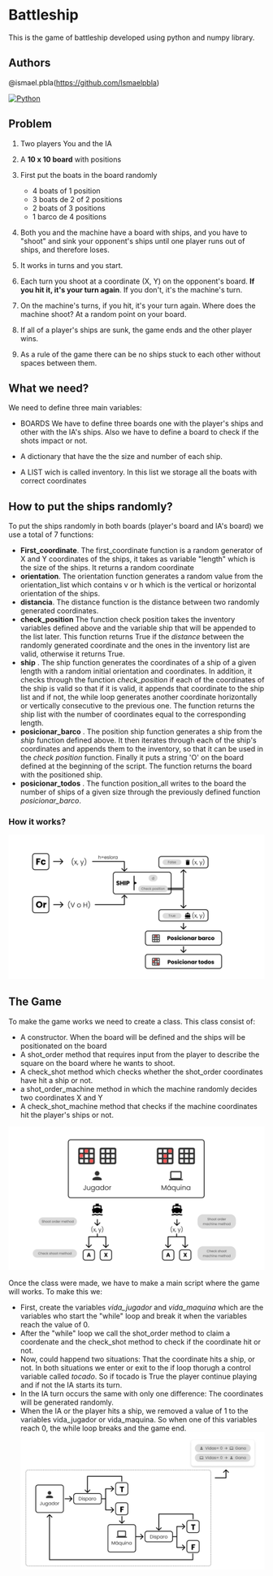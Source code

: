 
# Battleship

This is the game of battleship developed using python and numpy library.
## Authors

@ismael.pbla(https://github.com/Ismaelpbla)


[![Python](https://img.shields.io/badge/python-v3.7-blue)](https://github.com/tterb/atomic-design-ui/blob/master/LICENSEs)


## Problem

1. Two players You and the IA
2. A **10 x 10 board** with positions
3. First put the boats in the board randomly
    * 4 boats of 1 position
    * 3 boats de 2 of 2 positions
    * 2 boats of 3 positions 
    * 1 barco de 4 positions 

4. Both you and the machine have a board with ships, and you have to "shoot" and sink your opponent's ships until one player runs out of ships, and therefore loses.
5. It works in turns and you start.
6. Each turn you shoot at a coordinate (X, Y) on the opponent's board. **If you hit it, it's your turn again**. If you don't, it's the machine's turn.
7. On the machine's turns, if you hit, it's your turn again. Where does the machine shoot? At a random point on your board.
8. If all of a player's ships are sunk, the game ends and the other player wins.
9. As a rule of the game there can be no ships stuck to each other without spaces between them.

## What we need?

We need to define three main variables:

- BOARDS We have to define three boards one with the player's ships and other with the IA's ships. Also we have to define a board to check if the shots impact or not.

- A dictionary that have the the size and number of each ship.

- A LIST wich is called inventory. In this list we storage all the boats with correct coordinates


## How to put the ships randomly?

To put the ships randomly in both boards (player's board and IA's board) we use a total of 7 functions:

- **First_coordinate**. The first_coordinate function is a random generator of X and Y coordinates of the ships, it takes as variable "length" which is the size of the ships. It returns a random coordinate
- **orientation**. The orientation function generates a random value from the orientation_list which contains v or h which is the vertical or horizontal orientation of the ships.
- **distancia**. The distance function is the distance between two randomly generated coordinates.
- **check_position** The function check position takes the inventory variables defined above and the variable ship that will be appended to the list later. This function returns True if the *distance* between the randomly generated coordinate and the ones in the inventory list are valid, otherwise it returns True.
- **ship** . The ship function generates the coordinates of a ship of a given length with a random initial orientation and coordinates. In addition, it checks through the function *check_position* if each of the coordinates of the ship is valid so that if it is valid, it appends that coordinate to the ship list and if not, the while loop generates another coordinate horizontally or vertically consecutive to the previous one. The function returns the ship list with the number of coordinates equal to the corresponding length.
- **posicionar_barco** . The position ship function generates a ship from the *ship* function defined above. It then iterates through each of the ship's coordinates and appends them to the inventory, so that it can be used in the *check position* function. Finally it puts a string 'O' on the board defined at the beginning of the script. The function returns the board with the positioned ship.
- **posicionar_todos** . The function position_all writes to the board the number of ships of a given size through the previously defined function *posicionar_barco*.

### How it works?

![img](https://github.com/Ismaelpbla/hundirlaflota/blob/main/imagenes/diagrama%201.jpg?raw=true)
## The Game

To make the game works we need to create a class. This class consist of:

- A constructor. When the board will be defined and the ships will be positionated on the board
- A shot_order method that requires input from the player to describe the square on the board where he wants to shoot.
- A check_shot method which checks whether the shot_order coordinates have hit a ship or not.
- a shot_order_machine method in which the machine randomly decides two coordinates X and Y
- A check_shot_machine method that checks if the machine coordinates hit the player's ships or not.

![img](https://github.com/Ismaelpbla/hundirlaflota/blob/main/imagenes/diagrama%202.jpg?raw=true)

Once the class were made, we have to make a main script where the game will works. To make this we:
- First, create the variables *vida_jugador* and *vida_maquina* which are the variables who start the "while" loop and break it when the variables reach the value of 0.
- After the "while" loop we call the shot_order method to claim a coordenate and the check_shot method to check if the coordinate hit or not.
- Now, could happend two situations: That the coordinate hits a ship, or not. In both situations we enter or exit to the if loop thorugh a control variable called *tocado*. So if tocado is True the player continue playing and if not the IA starts its turn.
- In the IA turn occurs the same with only one difference: The coordinates will be generated randomly.
- When the IA or the player hits a ship, we removed a value of 1 to the variables vida_jugador or vida_maquina. So when one of this variables reach 0, the while loop breaks and the game end.
![img](https://github.com/Ismaelpbla/hundirlaflota/blob/main/imagenes/diagrama%203.jpg?raw=true)